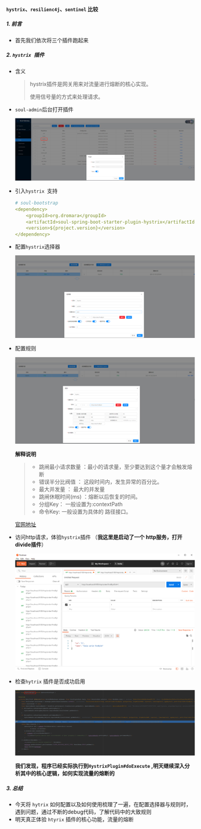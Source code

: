 #### `hystrix`、`resilienc4j`、`sentinel` 比较

##### 1. 前言

* 首先我们依次将三个插件跑起来

##### 2. `hystrix `插件

* 含义
  > hystrix插件是网关用来对流量进行熔断的核心实现。
  >
  > 使用信号量的方式来处理请求。

* `soul-admin`后台打开插件

  ![image-20210126224308211](pictures/image-20210126224308211.png)

* 引入`hystrix `支持

  ```yaml
  # soul-bootstrap
  <dependency>
      <groupId>org.dromara</groupId>
      <artifactId>soul-spring-boot-starter-plugin-hystrix</artifactId>
      <version>${project.version}</version>
  </dependency>
  ```

* 配置`hystrix`选择器

  ![image-20210126235642148](pictures/image-20210126235642148.png)

* 配置规则

  ![image-20210126235722854](pictures/image-20210126235722854.png)

  **解释说明** 

  > - 跳闸最小请求数量 ：最小的请求量，至少要达到这个量才会触发熔断
  > - 错误半分比阀值 ： 这段时间内，发生异常的百分比。
  > - 最大并发量 ： 最大的并发量
  > - 跳闸休眠时间(ms) ：熔断以后恢复的时间。
  > - 分组Key： 一般设置为:contextPath
  > - 命令Key: 一般设置为具体的 路径接口。

  [官网地址](https://dromara.org/zh-cn/docs/soul/plugin-hystrix.html)

* 访问http请求，体验`hystrix`插件 （**我这里是启动了一个 http服务，打开 divide插件**）

  ![image-20210126235937895](pictures/image-20210126235937895.png)

* 检查`hytrix` 插件是否成功启用

  ![image-20210127000908933](pictures/image-20210127000908933.png)

  **我们发现，程序已经实际执行到`HystrixPlugin#doExecute` ,明天继续深入分析其中的核心逻辑，如何实现流量的熔断的**

##### **3. 总结**

* 今天将 `hytrix` 如何配置以及如何使用梳理了一遍，在配置选择器与规则时，遇到问题，通过不断的debug代码，了解代码中的大致规则
* 明天真正体验 `htyrix` 插件的核心功能，流量的熔断